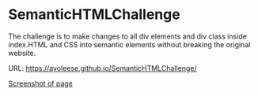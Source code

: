 # SemanticHTMLChallenge

The challenge is to make changes to all div elements and div class inside index.HTML and CSS into semantic elements without breaking the original website. 

URL: https://ayoleese.github.io/SemanticHTMLChallenge/


[Screenshot of page](<Screenshot 2023-09-18 at 1.47.47 AM.png>)

